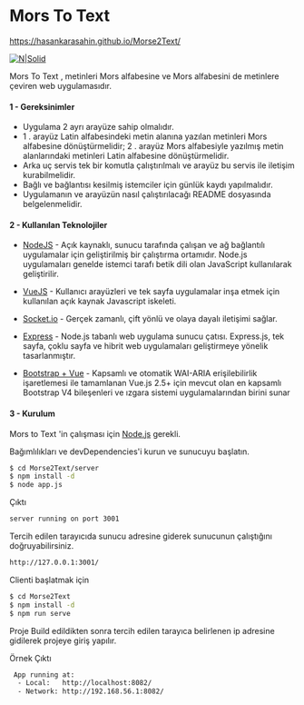 # Mors To Text

https://hasankarasahin.github.io/Morse2Text/

[![N|Solid](https://cldup.com/dTxpPi9lDf.thumb.png)](https://nodesource.com/products/nsolid)

Mors To Text , metinleri Mors alfabesine ve Mors alfabesini de metinlere çeviren web uygulamasıdır.


#### 1 - Gereksinimler

- Uygulama 2 ayrı arayüze sahip olmalıdır.
- 1 . arayüz Latin alfabesindeki metin alanına yazılan metinleri Mors alfabesine dönüştürmelidir; 2 . arayüz Mors alfabesiyle yazılmış metin alanlarındaki metinleri Latin alfabesine dönüştürmelidir.
- Arka uç servis tek bir komutla çalıştırılmalı ve arayüz bu servis ile iletişim kurabilmelidir.
- Bağlı ve bağlantısı kesilmiş istemciler için günlük kaydı yapılmalıdır.
- Uygulamanın ve arayüzün nasıl çalıştırılacağı README dosyasında belgelenmelidir.


#### 2 - Kullanılan Teknolojiler

* [NodeJS](https://nodejs.org) - Açık kaynaklı, sunucu tarafında çalışan ve ağ bağlantılı uygulamalar için geliştirilmiş bir çalıştırma ortamıdır. Node.js uygulamaları genelde istemci tarafı betik dili olan JavaScript kullanılarak geliştirilir.

* [VueJS](https://vuejs.org) - Kullanıcı arayüzleri ve tek sayfa uygulamalar inşa etmek için kullanılan açık kaynak Javascript iskeleti.
* [Socket.io](https://socket.io/) - Gerçek zamanlı, çift yönlü ve olaya dayalı iletişimi sağlar.
* [Express](https://expressjs.com) - Node.js tabanlı web uygulama sunucu çatısı. Express.js, tek sayfa, çoklu sayfa ve hibrit web uygulamaları geliştirmeye yönelik tasarlanmıştır. 
* [Bootstrap + Vue](https://bootstrap-vue.js.org) - Kapsamlı ve otomatik WAI-ARIA erişilebilirlik işaretlemesi ile tamamlanan Vue.js 2.5+ için mevcut olan en kapsamlı Bootstrap V4 bileşenleri ve ızgara sistemi uygulamalarından birini sunar



#### 3 - Kurulum

Mors to Text 'in çalışması için [Node.js](https://nodejs.org/)  gerekli.

Bağımlılıkları ve devDependencies'i kurun ve sunucuyu başlatın.

```sh
$ cd Morse2Text/server
$ npm install -d
$ node app.js
```
Çıktı 

```sh
server running on port 3001
```


Tercih edilen tarayıcıda sunucu adresine giderek sunucunun çalıştığını doğruyabilirsiniz.

```sh
http://127.0.0.1:3001/
```

Clienti başlatmak için

```sh
$ cd Morse2Text
$ npm install -d
$ npm run serve
```

Proje Build edildikten sonra tercih edilen tarayıca belirlenen ip adresine gidilerek projeye giriş yapılır.

Örnek Çıktı 

```sh
 App running at:
  - Local:   http://localhost:8082/
  - Network: http://192.168.56.1:8082/

```
